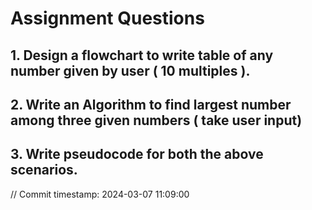 # Assignment Questions
## 1. Design a flowchart to write table of any number given by user ( 10 multiples ).
## 2. Write an Algorithm to find largest number among three given numbers ( take user input)
## 3. Write pseudocode for both the above scenarios.
// Commit timestamp: 2024-03-07 11:09:00